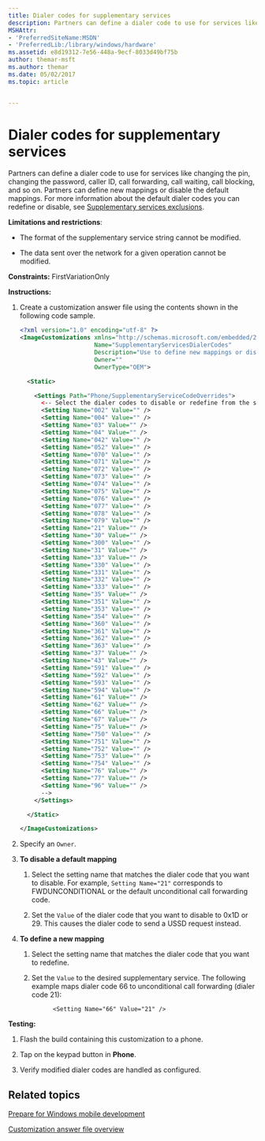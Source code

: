 ```yaml
---
title: Dialer codes for supplementary services
description: Partners can define a dialer code to use for services like changing the pin, changing the password, caller ID, call forwarding, call waiting, call blocking, and so on.
MSHAttr:
- 'PreferredSiteName:MSDN'
- 'PreferredLib:/library/windows/hardware'
ms.assetid: e8d19312-7e56-448a-9ecf-8033d49bf75b
author: themar-msft
ms.author: themar
ms.date: 05/02/2017
ms.topic: article


---
```


# Dialer codes for supplementary services


Partners can define a dialer code to use for services like changing the pin, changing the password, caller ID, call forwarding, call waiting, call blocking, and so on. Partners can define new mappings or disable the default mappings. For more information about the default dialer codes you can redefine or disable, see [Supplementary services exclusions](supplementary-services-exclusions.md).

**Limitations and restrictions**:

-   The format of the supplementary service string cannot be modified.

-   The data sent over the network for a given operation cannot be modified.

<a href="" id="constraints---firstvariationonly"></a>**Constraints:** FirstVariationOnly  

<a href="" id="instructions-"></a>**Instructions:**  
1.  Create a customization answer file using the contents shown in the following code sample.

    ```XML
    <?xml version="1.0" encoding="utf-8" ?>  
    <ImageCustomizations xmlns="http://schemas.microsoft.com/embedded/2004/10/ImageUpdate"  
                         Name="SupplementaryServicesDialerCodes"  
                         Description="Use to define new mappings or disable the default mappings for dialer codes."  
                         Owner=""  
                         OwnerType="OEM"> 

      <Static>

        <Settings Path="Phone/SupplementaryServiceCodeOverrides"> 
          <-- Select the dialer codes to disable or redefine from the set below 
          <Setting Name="002" Value="" />    
          <Setting Name="004" Value="" />
          <Setting Name="03" Value="" />
          <Setting Name="04" Value="" />
          <Setting Name="042" Value="" />
          <Setting Name="052" Value="" />
          <Setting Name="070" Value="" />
          <Setting Name="071" Value="" />
          <Setting Name="072" Value="" />
          <Setting Name="073" Value="" />    
          <Setting Name="074" Value="" />
          <Setting Name="075" Value="" />
          <Setting Name="076" Value="" />
          <Setting Name="077" Value="" />
          <Setting Name="078" Value="" />
          <Setting Name="079" Value="" />
          <Setting Name="21" Value="" />
          <Setting Name="30" Value="" />
          <Setting Name="300" Value="" />    
          <Setting Name="31" Value="" />
          <Setting Name="33" Value="" />
          <Setting Name="330" Value="" />
          <Setting Name="331" Value="" />
          <Setting Name="332" Value="" />
          <Setting Name="333" Value="" />
          <Setting Name="35" Value="" />
          <Setting Name="351" Value="" />
          <Setting Name="353" Value="" />
          <Setting Name="354" Value="" />
          <Setting Name="360" Value="" />
          <Setting Name="361" Value="" />
          <Setting Name="362" Value="" />
          <Setting Name="363" Value="" />
          <Setting Name="37" Value="" />    
          <Setting Name="43" Value="" />
          <Setting Name="591" Value="" />
          <Setting Name="592" Value="" />
          <Setting Name="593" Value="" />
          <Setting Name="594" Value="" />
          <Setting Name="61" Value="" />
          <Setting Name="62" Value="" />
          <Setting Name="66" Value="" />
          <Setting Name="67" Value="" />
          <Setting Name="75" Value="" />
          <Setting Name="750" Value="" />
          <Setting Name="751" Value="" />
          <Setting Name="752" Value="" />
          <Setting Name="753" Value="" />
          <Setting Name="754" Value="" />    
          <Setting Name="76" Value="" />
          <Setting Name="77" Value="" />
          <Setting Name="96" Value="" />
          -->
        </Settings>  

      </Static>

    </ImageCustomizations>
    ```

2.  Specify an `Owner`.

3.  **To disable a default mapping**

    1.  Select the setting name that matches the dialer code that you want to disable. For example, `Setting Name="21"` corresponds to FWDUNCONDITIONAL or the default unconditional call forwarding code.

    2.  Set the `Value` of the dialer code that you want to disable to 0x1D or 29. This causes the dialer code to send a USSD request instead.

4.  **To define a new mapping**

    1.  Select the setting name that matches the dialer code that you want to redefine.

    2.  Set the `Value` to the desired supplementary service. The following example maps dialer code 66 to unconditional call forwarding (dialer code 21):

        ```
              <Setting Name="66" Value="21" />
        ```

<a href="" id="testing-"></a>**Testing:**  
1.  Flash the build containing this customization to a phone.

2.  Tap on the keypad button in **Phone**.

3.  Verify modified dialer codes are handled as configured.

## Related topics

[Prepare for Windows mobile development](https://docs.microsoft.com/en-us/windows-hardware/manufacture/mobile/preparing-for-windows-mobile-development)

[Customization answer file overview](https://docs.microsoft.com/en-us/windows-hardware/customize/mobile/mcsf/customization-answer-file)
